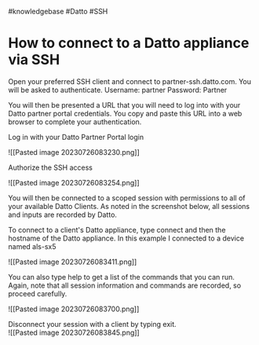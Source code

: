 #knowledgebase  #Datto #SSH

# How to connect to a Datto appliance via SSH
Open your preferred SSH client and connect to partner-ssh.datto.com. You will be asked to authenticate. 
Username: partner
Password: Partner

You will then be presented a URL that you will need to log into with your Datto partner portal credentials. You copy and paste this URL into a web browser to complete your authentication.


Log in with your Datto Partner Portal login

![[Pasted image 20230726083230.png]]

Authorize the SSH access

![[Pasted image 20230726083254.png]]

You will then be connected to a scoped session with permissions to all of your available Datto Clients. As noted in the screenshot below, all sessions and inputs are recorded by Datto.

To connect to a client's Datto appliance, type connect and then the hostname of the Datto appliance. In this example I connected to a device named als-sx5

![[Pasted image 20230726083411.png]]

You can also type help to get a list of the commands that you can run. Again, note that all session information and commands are recorded, so proceed carefully.

![[Pasted image 20230726083700.png]]

Disconnect your session with a client by typing exit.  
![[Pasted image 20230726083845.png]]